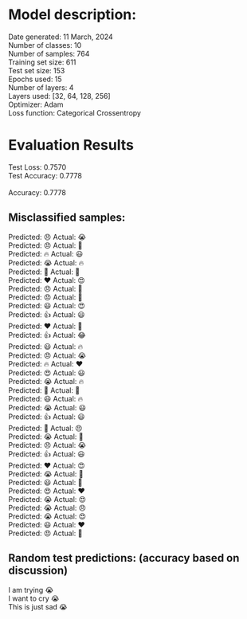 # Model description:<br>
Date generated: 11 March, 2024<br>
Number of classes: 10<br>
Number of samples: 764<br>
Training set size: 611<br>
Test set size: 153<br>
Epochs used: 15<br>
Number of layers: 4<br>
Layers used: [32, 64, 128, 256]<br>
Optimizer: Adam<br>
Loss function: Categorical Crossentropy<br>
# Evaluation Results<br>
Test Loss: 0.7570<br>
Test Accuracy: 0.7778<br><br>
Accuracy: 0.7778

## Misclassified samples:<br>
Predicted: 😠 Actual: 😭<br>
Predicted: 😠 Actual: 🤔<br>
Predicted: 🔥 Actual: 😃<br>
Predicted: 😭 Actual: 🔥<br>
Predicted: 🤔 Actual: 🙏<br>
Predicted: ❤️ Actual: 😍<br>
Predicted: 😠 Actual: 🙏<br>
Predicted: 😠 Actual: 🤔<br>
Predicted: 😃 Actual: 😍<br>
Predicted: 👍 Actual: 😃<br>
Predicted: ❤️ Actual: 🙏<br>
Predicted: 👍 Actual: 😂<br>
Predicted: 😃 Actual: 🔥<br>
Predicted: 😠 Actual: 😭<br>
Predicted: 🔥 Actual: ❤️<br>
Predicted: 😍 Actual: 😃<br>
Predicted: 😭 Actual: 🔥<br>
Predicted: 🤔 Actual: 🙏<br>
Predicted: 😃 Actual: 🔥<br>
Predicted: 😭 Actual: 😃<br>
Predicted: 👍 Actual: 😃<br>
Predicted: 🤔 Actual: 😠<br>
Predicted: 😭 Actual: 🙏<br>
Predicted: 😠 Actual: 😭<br>
Predicted: 👍 Actual: 😃<br>
Predicted: ❤️ Actual: 😍<br>
Predicted: 😭 Actual: 🙏<br>
Predicted: 😃 Actual: 🙏<br>
Predicted: 😍 Actual: ❤️<br>
Predicted: 😭 Actual: 😍<br>
Predicted: 😭 Actual: 😠<br>
Predicted: 😭 Actual: 😍<br>
Predicted: 😃 Actual: ❤️<br>
Predicted: 😠 Actual: 🤔<br>

## Random test predictions: (accuracy based on discussion)<br>
I am trying 😭<br>
I want to cry 😭<br>
This is just sad 😭<br>
